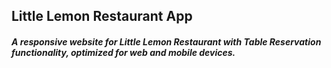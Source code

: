 ## Little Lemon Restaurant App

##### A responsive website for Little Lemon Restaurant with Table Reservation functionality, optimized for web and mobile devices.
